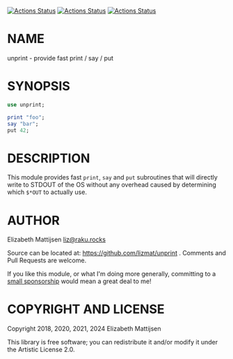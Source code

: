 [![Actions Status](https://github.com/lizmat/unprint/actions/workflows/linux.yml/badge.svg)](https://github.com/lizmat/unprint/actions) [![Actions Status](https://github.com/lizmat/unprint/actions/workflows/macos.yml/badge.svg)](https://github.com/lizmat/unprint/actions) [![Actions Status](https://github.com/lizmat/unprint/actions/workflows/windows.yml/badge.svg)](https://github.com/lizmat/unprint/actions)

NAME
====

unprint - provide fast print / say / put

SYNOPSIS
========

```raku
use unprint;

print "foo";
say "bar";
put 42;
```

DESCRIPTION
===========

This module provides fast `print`, `say` and `put` subroutines that will directly write to STDOUT of the OS without any overhead caused by determining which `$*OUT` to actually use.

AUTHOR
======

Elizabeth Mattijsen <liz@raku.rocks>

Source can be located at: https://github.com/lizmat/unprint . Comments and Pull Requests are welcome.

If you like this module, or what I'm doing more generally, committing to a [small sponsorship](https://github.com/sponsors/lizmat/) would mean a great deal to me!

COPYRIGHT AND LICENSE
=====================

Copyright 2018, 2020, 2021, 2024 Elizabeth Mattijsen

This library is free software; you can redistribute it and/or modify it under the Artistic License 2.0.

